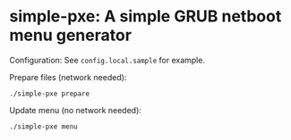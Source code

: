 # simple-pxe: A simple GRUB netboot menu generator

Configuration: See `config.local.sample` for example.

Prepare files (network needed):
```
./simple-pxe prepare
```

Update menu (no network needed):
```
./simple-pxe menu
```
